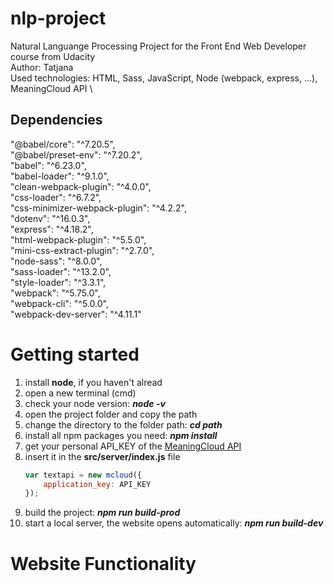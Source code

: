 # nlp-project
Natural Languange Processing Project for the Front End Web Developer course from Udacity \
Author: Tatjana \
Used technologies: HTML, Sass, JavaScript, Node (webpack, express, ...), MeaningCloud API \

## Dependencies
"@babel/core": "^7.20.5",\
"@babel/preset-env": "^7.20.2",\
"babel": "^6.23.0",\
"babel-loader": "^9.1.0",\
"clean-webpack-plugin": "^4.0.0",\
"css-loader": "^6.7.2",\
"css-minimizer-webpack-plugin": "^4.2.2",\
"dotenv": "^16.0.3",\
"express": "^4.18.2",\
"html-webpack-plugin": "^5.5.0",\
"mini-css-extract-plugin": "^2.7.0",\
"node-sass": "^8.0.0",\
"sass-loader": "^13.2.0",\
"style-loader": "^3.3.1",\
"webpack": "^5.75.0",\
"webpack-cli": "^5.0.0",\
"webpack-dev-server": "^4.11.1"

# Getting started
1. install **node**, if you haven't alread
2. open a new terminal (cmd)
3. check your node version: ***node -v***
4. open the project folder and copy the path
5. change the directory to the folder path: ***cd path***
6. install all npm packages you need: ***npm install***
7. get your personal API_KEY of the [MeaningCloud API](https://www.meaningcloud.com/developer/account/subscriptions)
8. insert it in the **src/server/index.js** file 
    ```javascript
    var textapi = new mcloud({
        application_key: API_KEY
    });
    ```
9. build the project: ***npm run build-prod***
10. start a local server, the website opens automatically: ***npm run build-dev***

# Website Functionality